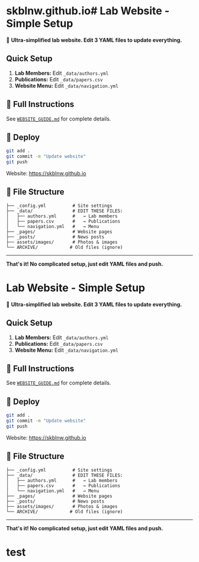 # skblnw.github.io# Lab Website - Simple Setup

🎯 **Ultra-simplified lab website. Edit 3 YAML files to update everything.**

## Quick Setup

1. **Lab Members:** Edit `_data/authors.yml`
2. **Publications:** Edit `_data/papers.csv` 
3. **Website Menu:** Edit `_data/navigation.yml`

## 📖 Full Instructions

See [`WEBSITE_GUIDE.md`](WEBSITE_GUIDE.md) for complete details.

## 🚀 Deploy

```bash
git add .
git commit -m "Update website"
git push
```

Website: https://skblnw.github.io

## 📁 File Structure

```
├── _config.yml          # Site settings 
├── _data/               # EDIT THESE FILES:
│   ├── authors.yml      #   → Lab members
│   ├── papers.csv       #   → Publications  
│   └── navigation.yml   #   → Menu
├── _pages/              # Website pages
├── _posts/              # News posts
├── assets/images/       # Photos & images
└── ARCHIVE/            # Old files (ignore)
```

---
**That's it! No complicated setup, just edit YAML files and push.**
# Lab Website - Simple Setup

🎯 **Ultra-simplified lab website. Edit 3 YAML files to update everything.**

## Quick Setup

1. **Lab Members:** Edit `_data/authors.yml`
2. **Publications:** Edit `_data/papers.csv` 
3. **Website Menu:** Edit `_data/navigation.yml`

## 📖 Full Instructions

See [`WEBSITE_GUIDE.md`](WEBSITE_GUIDE.md) for complete details.

## 🚀 Deploy

```bash
git add .
git commit -m "Update website"
git push
```

Website: https://skblnw.github.io

## 📁 File Structure

```
├── _config.yml          # Site settings 
├── _data/               # EDIT THESE FILES:
│   ├── authors.yml      #   → Lab members
│   ├── papers.csv       #   → Publications  
│   └── navigation.yml   #   → Menu
├── _pages/              # Website pages
├── _posts/              # News posts
├── assets/images/       # Photos & images
└── ARCHIVE/            # Old files (ignore)
```

---
**That's it! No complicated setup, just edit YAML files and push.**
# test